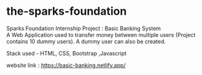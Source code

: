 # the-sparks-foundation
Sparks Foundation Internship Project : Basic Banking System  
A Web Application used to transfer money between multiple users (Project contains 10 dummy users). A dummy user can also be created.  

Stack used - 
HTML, CSS, Bootstrap ,Javascript 
 
website link :  https://basic-banking.netlify.app/

